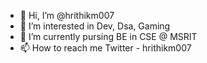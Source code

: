 - 👋 Hi, I’m @hrithikm007
- 👀 I’m interested in Dev, Dsa, Gaming
- 🌱 I’m currently pursing BE in CSE @ MSRIT
- 📫 How to reach me Twitter - hrithikm007

<!---
hrithikm007/hrithikm007 is a ✨ special ✨ repository because its `README.md` (this file) appears on your GitHub profile.
You can click the Preview link to take a look at your changes.
--->
